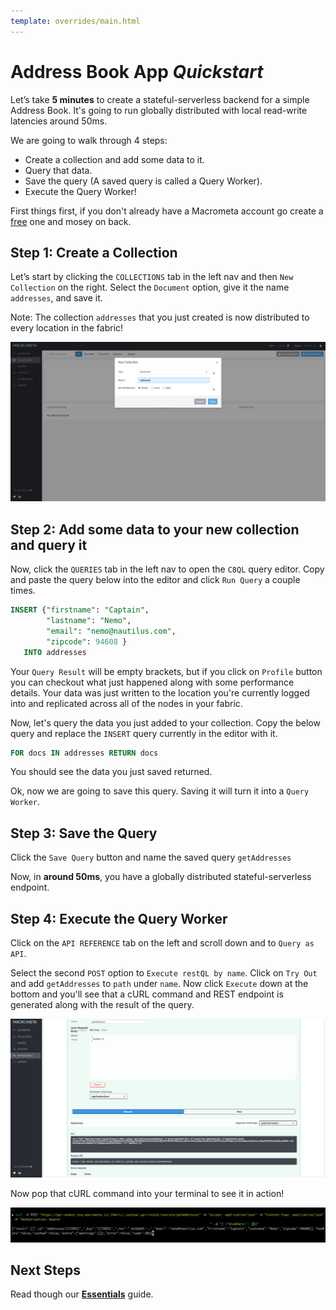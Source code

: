 ```yaml
---
template: overrides/main.html
---
```


# Address Book App _Quickstart_

Let’s take **5 minutes** to create a stateful-serverless backend for a simple Address Book. It's going to run globally distributed with local read-write latencies around 50ms.

We are going to walk through 4 steps:

- Create a collection and add some data to it.
- Query that data.
- Save the query (A saved query is called a Query Worker).
- Execute the Query Worker!

First things first, if you don't already have a Macrometa account go create a [free](https://macrometa.co/start) one and mosey on back.

## Step 1: Create a Collection

Let’s start by clicking the `COLLECTIONS` tab in the left nav and then `New Collection` on the right. Select the `Document` option, give it the name `addresses`, and save it.

Note: The collection `addresses` that you just created is now distributed to every location in the fabric!

![create-collection](/assets/images/addCollection.png)
## Step 2: Add some data to your new collection and query it

Now, click the `QUERIES` tab in the left nav to open the `C8QL` query editor. Copy and paste the query below into the editor and click `Run Query` a couple times. 

```SQL
INSERT {"firstname": "Captain",
        "lastname": "Nemo",
        "email": "nemo@nautilus.com",
        "zipcode": 94608 }
   INTO addresses
```

Your `Query Result` will be empty brackets, but if you click on `Profile` button you can checkout what just happened along with some performance details. Your data was just written to the location you're currently logged into and replicated across all of the nodes in your fabric.

Now, let's query the data you just added to your collection. Copy the below query and replace the `INSERT` query currently in the editor with it.

```SQL
FOR docs IN addresses RETURN docs 
```

You should see the data you just saved returned.

Ok, now we are going to save this query. Saving it will turn it into a `Query Worker`.

## Step 3: Save the Query

Click the `Save Query` button and name the saved query `getAddresses`

Now, in **around 50ms**, you have a globally distributed stateful-serverless endpoint.

## Step 4: Execute the Query Worker

Click on the `API REFERENCE` tab on the left and scroll down and to `Query as API`.

Select the second `POST` option to `Execute restQL by name`.  Click on `Try Out` and add `getAddresses` to `path` under `name`. Now click `Execute` down at the bottom and you'll see that a cURL command and REST endpoint is generated along with the result of the query.

![create-collection](/assets/images/queryWorkers.png)

Now pop that cURL command into your terminal to see it in action!

![create-collection](/assets/images/cURL.png)
## Next Steps

Read though our **[Essentials](essentials.md)** guide.